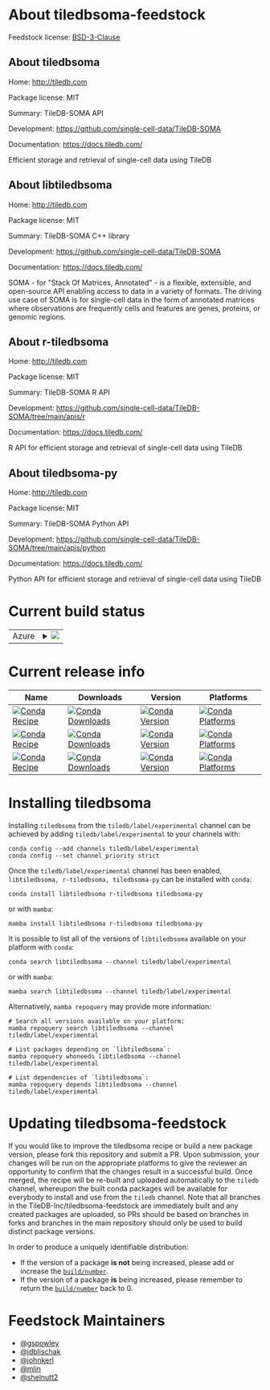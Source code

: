 About tiledbsoma-feedstock
==========================

Feedstock license: [BSD-3-Clause](https://github.com/TileDB-Inc/tiledbsoma-feedstock/blob/dev/LICENSE.txt)


About tiledbsoma
----------------

Home: http://tiledb.com

Package license: MIT

Summary: TileDB-SOMA API

Development: https://github.com/single-cell-data/TileDB-SOMA

Documentation: https://docs.tiledb.com/

Efficient storage and retrieval of single-cell data using TileDB

About libtiledbsoma
-------------------

Home: http://tiledb.com

Package license: MIT

Summary: TileDB-SOMA C++ library

Development: https://github.com/single-cell-data/TileDB-SOMA

Documentation: https://docs.tiledb.com/

SOMA - for "Stack Of Matrices, Annotated" - is a flexible, extensible, and open-source API enabling access to data in a variety of formats. The driving use case of SOMA is for single-cell data in the form of annotated matrices where observations are frequently cells and features are genes, proteins, or genomic regions.

About r-tiledbsoma
------------------

Home: http://tiledb.com

Package license: MIT

Summary: TileDB-SOMA R API

Development: https://github.com/single-cell-data/TileDB-SOMA/tree/main/apis/r

Documentation: https://docs.tiledb.com/

R API for efficient storage and retrieval of single-cell data using TileDB

About tiledbsoma-py
-------------------

Home: http://tiledb.com

Package license: MIT

Summary: TileDB-SOMA Python API

Development: https://github.com/single-cell-data/TileDB-SOMA/tree/main/apis/python

Documentation: https://docs.tiledb.com/

Python API for efficient storage and retrieval of single-cell data using TileDB

Current build status
====================


<table>
    
  <tr>
    <td>Azure</td>
    <td>
      <details>
        <summary>
          <a href="https://dev.azure.com/TileDB-Inc/CI/_build/latest?definitionId=43&branchName=dev">
            <img src="https://dev.azure.com/TileDB-Inc/CI/_apis/build/status/tiledbsoma-feedstock?branchName=dev">
          </a>
        </summary>
        <table>
          <thead><tr><th>Variant</th><th>Status</th></tr></thead>
          <tbody><tr>
              <td>linux_64_fmt10spdlog1.12</td>
              <td>
                <a href="https://dev.azure.com/TileDB-Inc/CI/_build/latest?definitionId=43&branchName=dev">
                  <img src="https://dev.azure.com/TileDB-Inc/CI/_apis/build/status/tiledbsoma-feedstock?branchName=dev&jobName=linux&configuration=linux%20linux_64_fmt10spdlog1.12" alt="variant">
                </a>
              </td>
            </tr><tr>
              <td>linux_64_fmt9spdlog1.11</td>
              <td>
                <a href="https://dev.azure.com/TileDB-Inc/CI/_build/latest?definitionId=43&branchName=dev">
                  <img src="https://dev.azure.com/TileDB-Inc/CI/_apis/build/status/tiledbsoma-feedstock?branchName=dev&jobName=linux&configuration=linux%20linux_64_fmt9spdlog1.11" alt="variant">
                </a>
              </td>
            </tr><tr>
              <td>linux_aarch64</td>
              <td>
                <a href="https://dev.azure.com/TileDB-Inc/CI/_build/latest?definitionId=43&branchName=dev">
                  <img src="https://dev.azure.com/TileDB-Inc/CI/_apis/build/status/tiledbsoma-feedstock?branchName=dev&jobName=linux&configuration=linux%20linux_aarch64_" alt="variant">
                </a>
              </td>
            </tr><tr>
              <td>osx_64</td>
              <td>
                <a href="https://dev.azure.com/TileDB-Inc/CI/_build/latest?definitionId=43&branchName=dev">
                  <img src="https://dev.azure.com/TileDB-Inc/CI/_apis/build/status/tiledbsoma-feedstock?branchName=dev&jobName=osx&configuration=osx%20osx_64_" alt="variant">
                </a>
              </td>
            </tr><tr>
              <td>osx_arm64</td>
              <td>
                <a href="https://dev.azure.com/TileDB-Inc/CI/_build/latest?definitionId=43&branchName=dev">
                  <img src="https://dev.azure.com/TileDB-Inc/CI/_apis/build/status/tiledbsoma-feedstock?branchName=dev&jobName=osx&configuration=osx%20osx_arm64_" alt="variant">
                </a>
              </td>
            </tr>
          </tbody>
        </table>
      </details>
    </td>
  </tr>
</table>

Current release info
====================

| Name | Downloads | Version | Platforms |
| --- | --- | --- | --- |
| [![Conda Recipe](https://img.shields.io/badge/recipe-libtiledbsoma-green.svg)](https://anaconda.org/tiledb/libtiledbsoma) | [![Conda Downloads](https://img.shields.io/conda/dn/tiledb/libtiledbsoma.svg)](https://anaconda.org/tiledb/libtiledbsoma) | [![Conda Version](https://img.shields.io/conda/vn/tiledb/libtiledbsoma.svg)](https://anaconda.org/tiledb/libtiledbsoma) | [![Conda Platforms](https://img.shields.io/conda/pn/tiledb/libtiledbsoma.svg)](https://anaconda.org/tiledb/libtiledbsoma) |
| [![Conda Recipe](https://img.shields.io/badge/recipe-r--tiledbsoma-green.svg)](https://anaconda.org/tiledb/r-tiledbsoma) | [![Conda Downloads](https://img.shields.io/conda/dn/tiledb/r-tiledbsoma.svg)](https://anaconda.org/tiledb/r-tiledbsoma) | [![Conda Version](https://img.shields.io/conda/vn/tiledb/r-tiledbsoma.svg)](https://anaconda.org/tiledb/r-tiledbsoma) | [![Conda Platforms](https://img.shields.io/conda/pn/tiledb/r-tiledbsoma.svg)](https://anaconda.org/tiledb/r-tiledbsoma) |
| [![Conda Recipe](https://img.shields.io/badge/recipe-tiledbsoma--py-green.svg)](https://anaconda.org/tiledb/tiledbsoma-py) | [![Conda Downloads](https://img.shields.io/conda/dn/tiledb/tiledbsoma-py.svg)](https://anaconda.org/tiledb/tiledbsoma-py) | [![Conda Version](https://img.shields.io/conda/vn/tiledb/tiledbsoma-py.svg)](https://anaconda.org/tiledb/tiledbsoma-py) | [![Conda Platforms](https://img.shields.io/conda/pn/tiledb/tiledbsoma-py.svg)](https://anaconda.org/tiledb/tiledbsoma-py) |

Installing tiledbsoma
=====================

Installing `tiledbsoma` from the `tiledb/label/experimental` channel can be achieved by adding `tiledb/label/experimental` to your channels with:

```
conda config --add channels tiledb/label/experimental
conda config --set channel_priority strict
```

Once the `tiledb/label/experimental` channel has been enabled, `libtiledbsoma, r-tiledbsoma, tiledbsoma-py` can be installed with `conda`:

```
conda install libtiledbsoma r-tiledbsoma tiledbsoma-py
```

or with `mamba`:

```
mamba install libtiledbsoma r-tiledbsoma tiledbsoma-py
```

It is possible to list all of the versions of `libtiledbsoma` available on your platform with `conda`:

```
conda search libtiledbsoma --channel tiledb/label/experimental
```

or with `mamba`:

```
mamba search libtiledbsoma --channel tiledb/label/experimental
```

Alternatively, `mamba repoquery` may provide more information:

```
# Search all versions available on your platform:
mamba repoquery search libtiledbsoma --channel tiledb/label/experimental

# List packages depending on `libtiledbsoma`:
mamba repoquery whoneeds libtiledbsoma --channel tiledb/label/experimental

# List dependencies of `libtiledbsoma`:
mamba repoquery depends libtiledbsoma --channel tiledb/label/experimental
```




Updating tiledbsoma-feedstock
=============================

If you would like to improve the tiledbsoma recipe or build a new
package version, please fork this repository and submit a PR. Upon submission,
your changes will be run on the appropriate platforms to give the reviewer an
opportunity to confirm that the changes result in a successful build. Once
merged, the recipe will be re-built and uploaded automatically to the
`tiledb` channel, whereupon the built conda packages will be available for
everybody to install and use from the `tiledb` channel.
Note that all branches in the TileDB-Inc/tiledbsoma-feedstock are
immediately built and any created packages are uploaded, so PRs should be based
on branches in forks and branches in the main repository should only be used to
build distinct package versions.

In order to produce a uniquely identifiable distribution:
 * If the version of a package **is not** being increased, please add or increase
   the [``build/number``](https://docs.conda.io/projects/conda-build/en/latest/resources/define-metadata.html#build-number-and-string).
 * If the version of a package **is** being increased, please remember to return
   the [``build/number``](https://docs.conda.io/projects/conda-build/en/latest/resources/define-metadata.html#build-number-and-string)
   back to 0.

Feedstock Maintainers
=====================

* [@gspowley](https://github.com/gspowley/)
* [@jdblischak](https://github.com/jdblischak/)
* [@johnkerl](https://github.com/johnkerl/)
* [@mlin](https://github.com/mlin/)
* [@shelnutt2](https://github.com/shelnutt2/)

